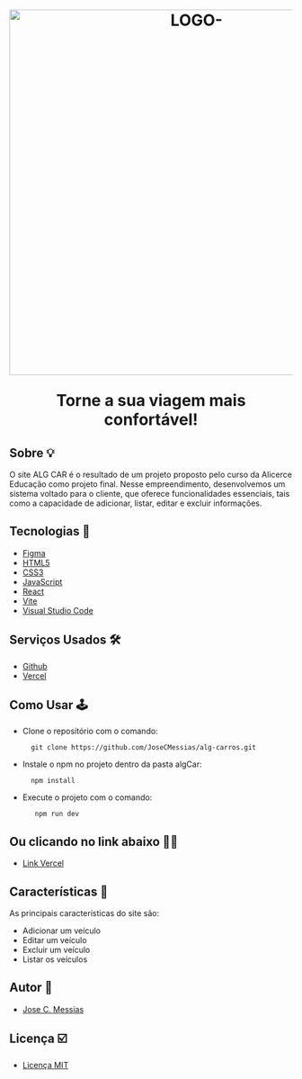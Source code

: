 <h1 align="center">
  <img width="650" alt="LOGO-" src="https://github.com/JoseCMessias/alg-carros/assets/104660308/7cf0d28b-5ed4-46e1-bf45-ff66b024042a">
  </br>
  <p>Torne a sua viagem mais confortável!</p>
</h1>

## Sobre &#128161;

O site ALG CAR é o resultado de um projeto proposto pelo curso da Alicerce Educação como 
projeto final. Nesse empreendimento, desenvolvemos um sistema voltado para o cliente, 
que oferece funcionalidades essenciais, tais como a capacidade de adicionar, listar, 
editar e excluir informações.

## Tecnologias &#128126;

- [Figma](https://www.figma.com)
- [HTML5](https://developer.mozilla.org/pt-BR/docs/Web/HTML)
- [CSS3](https://developer.mozilla.org/pt-BR/docs/Web/CSS)
- [JavaScript](https://developer.mozilla.org/pt-BR/docs/Web/JavaScript)
- [React](https://pt-br.legacy.reactjs.org/)
- [Vite](https://vitejs.dev/)
- [Visual Studio Code](https://code.visualstudio.com)

## Serviços Usados &#128736;&#65039;

- [Github](https://github.com/)
- [Vercel](https://vercel.com/)

## Como Usar 	&#128377;&#65039;

- Clone o repositório com o comando:
    ```
      git clone https://github.com/JoseCMessias/alg-carros.git
    ```
- Instale o npm no projeto dentro da pasta algCar:
     ```
       npm install
     ```
- Execute o projeto com o comando:
    ```
       npm run dev
     ```
## Ou clicando no link abaixo &#128105;&#8205;&#128187;

- [Link Vercel](https://alg-car.vercel.app/)

## Características 		&#128221;

As principais características do site são:
- Adicionar um veículo
- Editar um veículo
- Excluir um veículo
- Listar os veículos

## Autor 	&#128101;

- [Jose C. Messias](https://github.com/JoseCMessias)

## Licença  &#9745;&#65039;

- [Licença MIT](https://github.com/JoseCMessias/alg-carros/blob/main/LICENSE)
